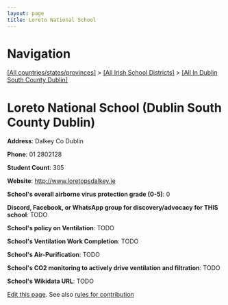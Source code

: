 ```yaml
---
layout: page
title: Loreto National School
---
```

# Navigation

[[All countries/states/provinces]](../../..) > [[All Irish School Districts]](../..) > [[All In Dublin South County Dublin]](..)

# Loreto National School (Dublin South County Dublin)

**Address**: Dalkey Co Dublin

**Phone**: 01 2802128

**Student Count**: 305

**Website**: <http://www.loretopsdalkey.ie>

**School's overall airborne virus protection grade (0-5)**: 0

**Discord, Facebook, or WhatsApp group for discovery/advocacy for THIS school**: TODO

**School's policy on Ventilation**: TODO

**School's Ventilation Work Completion**: TODO

**School's Air-Purification**: TODO

**School's CO2 monitoring to actively drive ventilation and filtration**: TODO

**School's Wikidata URL**: TODO


[Edit this page](https://github.com/ventilate-schools/Ireland/edit/main/./Dublin_South_County_Dublin/Loreto_National_School.md). See also [rules for contribution](../../../contribution-rules/)